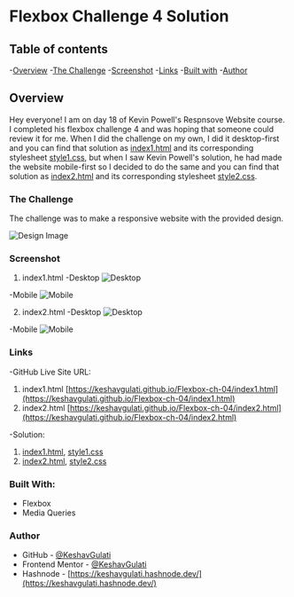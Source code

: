 # Flexbox Challenge 4 Solution

## Table of contents

-[Overview](#overview)
 -[The Challenge](#the-challenge)
 -[Screenshot](#screenshot)
 -[Links](#links)
-[Built with](#built-with)
-[Author](#author)

## **Overview**

Hey everyone! I am on day 18 of Kevin Powell's Respnsove Website course. I completed his flexbox challenge 4 and was hoping that someone could review it for me.
When I did the challenge on my own, I did it desktop-first and you can find that solution as [index1.html](index.html) and its corresponding stylesheet [style1.css](style1.css), but when I saw Kevin Powell's solution, he had made the website mobile-first so I decided to do the same and you can find that solution as [index2.html](index2.html) and its corresponding stylesheet [style2.css](style2.css).

 ### The Challenge

 The challenge was to make a responsive website with the provided design.

 ![Design Image](flexbox-04-design.png)

 ### Screenshot

 1. index1.html
  -Desktop
  ![Desktop](index1-desktop-ss.png)

  -Mobile
  ![Mobile](index1-mobile-ss.png)

 2. index2.html
  -Desktop
  ![Desktop](index2-desktop-ss.png)

  -Mobile
  ![Mobile](index2-mobile-ss.png)

 ### Links

 -GitHub Live Site URL:
  1. index1.html
   [https://keshavgulati.github.io/Flexbox-ch-04/index1.html](https://keshavgulati.github.io/Flexbox-ch-04/index1.html)
  2. index2.html
  [https://keshavgulati.github.io/Flexbox-ch-04/index2.html](https://keshavgulati.github.io/Flexbox-ch-04/index2.html)

 -Solution:
  1. [index1.html](index1.html), [style1.css](style1.css)
  2. [index2.html](index2.html), [style2.css](style2.css)

### Built With:

- Flexbox
- Media Queries

### Author

- GitHub - [@KeshavGulati](https://github.com/KeshavGulati)
- Frontend Mentor - [@KeshavGulati](https://www.frontendmentor.io/profile/KeshavGulati)
- Hashnode - [https://keshavgulati.hashnode.dev/](https://keshavgulati.hashnode.dev/)